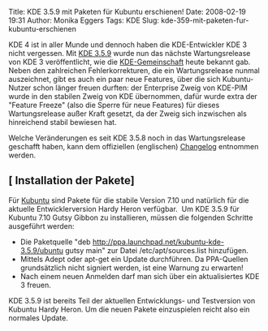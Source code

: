 Title: KDE 3.5.9 mit Paketen für Kubuntu erschienen!
Date: 2008-02-19 19:31
Author: Monika Eggers
Tags: KDE
Slug: kde-359-mit-paketen-fur-kubuntu-erschienen

KDE 4 ist in aller Munde und dennoch haben die KDE-Entwickler KDE 3
nicht vergessen. Mit [KDE
3.5.9](http://www.kde.org/announcements/announce-3.5.9.php "http://www.kde.org/announcements/announce-3.5.9.php") wurde nun das nächste Wartungsrelease von KDE 3 veröffentlicht,
wie die [KDE-Gemeinschaft](http://www.kde.org) heute bekannt gab. Neben
den zahlreichen Fehlerkorrekturen, die ein Wartungsrelease nunmal
auszeichnet, gibt es auch ein paar neue Features, über die sich
Kubuntu-Nutzer schon länger freuen durften: der Enterprise Zweig von
KDE-PIM wurde in den stabilen Zweig von KDE übernommen, dafür wurde
extra der "Feature Freeze" (also die Sperre für neue Features) für
dieses Wartungsrelease außer Kraft gesetzt, da der Zweig sich inzwischen
als hinreichend stabil bewiesen hat.


Welche Veränderungen es seit KDE 3.5.8 noch in das Wartungsrelease
geschafft haben, kann dem offiziellen (englischen)
[Changelog](http://www.kde.org/announcements/changelogs/changelog3_5_8to3_5_9.php "http://www.kde.org/announcements/changelogs/changelog3_5_8to3_5_9.php") entnommen werden.


<!--break--><!--break-->

[ Installation der Pakete]
----------------------------------------


Für
[Kubuntu](http://kubuntu.org/announcements/kde-359.php "http://kubuntu.org/announcements/kde-359.php") sind Pakete für die stabile Version 7.10 und natürlich für die
aktuelle Entwicklerversion Hardy Heron verfügbar.  Um KDE 3.5.9 für
Kubuntu 7.10 Gutsy Gibbon zu installieren, müssen die folgenden Schritte
ausgeführt werden:


-   Die Paketquelle "deb
    <http://ppa.launchpad.net/kubuntu-kde-3.5.9/ubuntu> gutsy main" zur
    Datei /etc/apt/sources.list hinzufügen.
-   Mittels Adept oder apt-get ein Update durchführen. Da PPA-Quellen
    grundsätzlich nicht signiert werden, ist eine Warnung zu erwarten!
-   Nach einem neuen Anmelden darf man sich über ein aktualisiertes KDE
    3 freuen.


KDE 3.5.9 ist bereits Teil der aktuellen Entwicklungs- und Testversion
von Kubuntu Hardy Heron. Um die neuen Pakete einzuspielen reicht also
ein normales Update.



